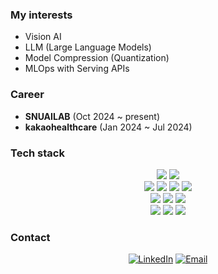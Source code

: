 ### My interests  
- Vision AI
- LLM (Large Language Models)
- Model Compression (Quantization)
- MLOps with Serving APIs

### Career
- **SNUAILAB** (Oct 2024 ~ present)
- **kakaohealthcare** (Jan 2024 ~ Jul 2024)

### Tech stack
<div align="center">
  <img src="https://img.shields.io/badge/Python-3776AB?style=flat-square&logo=Python&logoColor=fff"/>
  <img src="https://img.shields.io/badge/FastAPI-009688?style=flat-square&logo=FastAPI&logoColor=fff"/>
</div>

<div align="center">
  <img src="https://img.shields.io/badge/PyTorch-EE4C2C?style=flat-square&logo=PyTorch&logoColor=fff"/>
  <img src="https://img.shields.io/badge/TensorFlow-FF6F00?style=flat-square&logo=TensorFlow&logoColor=fff"/>
  <img src="https://img.shields.io/badge/Keras-D00000?style=flat-square&logo=Keras&logoColor=fff"/>
  <img src="https://img.shields.io/badge/Scikit--Learn-F7931E?style=flat-square&logo=Scikit-Learn&logoColor=fff"/>
</div>

<div align="center">
  <img src="https://img.shields.io/badge/GCP-4285F4?style=flat-square&logo=Google-Cloud&logoColor=fff"/>
  <img src="https://img.shields.io/badge/-AWS-000?style=flat-square&logo=Amazon-AWS&logoColor=white" />
  <img src="https://img.shields.io/badge/Karpenter-2E3A59?style=flat-square&logo=Amazon-AWS&logoColor=fff"/>
</div>

<div align="center">
  <img src="https://img.shields.io/badge/Docker-2496ED?style=flat-square&logo=Docker&logoColor=fff"/>
  <img src="https://img.shields.io/badge/Docker--Compose-1488C6?style=flat-square&logo=Docker&logoColor=fff"/>
  <img src="https://img.shields.io/badge/Kubernetes-326CE5?style=flat-square&logo=Kubernetes&logoColor=fff"/>
</div>


### Contact
<div align=center>  

[![LinkedIn](https://img.shields.io/badge/LinkedIn-Sangho%20Kim-blue?style=flat-square&logo=linkedin)](https://www.linkedin.com/in/sanghokim33/)
[![Email](https://img.shields.io/badge/Email-hop7311@gmail.com-blue?style=flat-square&logo=gmail)](mailto:hop7311@gmail.com)
</div>
